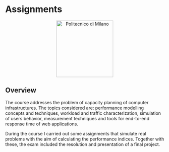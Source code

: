 # Assignments

<p align="center">
    <img src="https://i.imgur.com/mPb3Qbd.gif" width="180" alt="Politecnico di Milano"/>
</p>

## Overview
The course addresses the problem of capacity planning of computer infrastructures. The topics considered are: performance modelling concepts and techniques, workload and traffic characterization, simulation of users behavior, measurement techniques and tools for end-to-end response time of web applications.

During the course I carried out some assignments that simulate real problems with the aim of calculating the performance indices. Together with these, the exam included the resolution and presentation of a final project.
